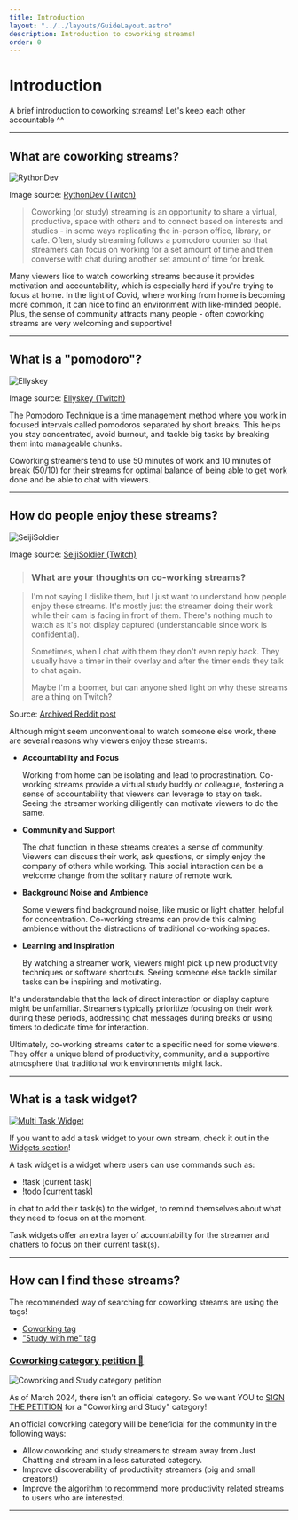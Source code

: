 ```yaml
---
title: Introduction
layout: "../../layouts/GuideLayout.astro"
description: Introduction to coworking streams!
order: 0
---
```


# Introduction

A brief introduction to coworking streams! Let's keep each other accountable ^^

---

## What are coworking streams?

![RythonDev](/images/introduction/rythondev.webp)

Image source: [RythonDev (Twitch)](https://twitch.tv/RythonDev)

> Coworking (or study) streaming is an opportunity to share a virtual, productive, space with others and to connect based on interests and studies - in some ways replicating the in-person office, library, or cafe. Often, study streaming follows a pomodoro counter so that streamers can focus on working for a set amount of time and then converse with chat during another set amount of time for break.

Many viewers like to watch coworking streams because it provides motivation and accountability, which is especially hard if you're trying to focus at home. In the light of Covid, where working from home is becoming more common, it can nice to find an environment with like-minded people. Plus, the sense of community attracts many people - often coworking streams are very welcoming and supportive!

---

## What is a "pomodoro"?

<img src="/images/introduction/ellyskey.webp" alt="Ellyskey" loading="lazy" />

Image source: [Ellyskey (Twitch)](https://twitch.tv/Ellyskey)

The Pomodoro Technique is a time management method where you work in focused intervals called pomodoros separated by short breaks. This helps you stay concentrated, avoid burnout, and tackle big tasks by breaking them into manageable chunks.

Coworking streamers tend to use 50 minutes of work and 10 minutes of break (50/10) for their streams for optimal balance of being able to get work done and be able to chat with viewers.

---

## How do people enjoy these streams?

<img src="/images/introduction/seijisoldier.webp" alt="SeijiSoldier" loading="lazy" />

Image source: [SeijiSoldier (Twitch)](https://twitch.tv/SeijiSoldier)

> ### What are your thoughts on co-working streams?

> I'm not saying I dislike them, but I just want to understand how people enjoy these streams. It's mostly just the streamer doing their work while their cam is facing in front of them. There's nothing much to watch as it's not display captured (understandable since work is confidential).
> 
> Sometimes, when I chat with them they don't even reply back. They usually have a timer in their overlay and after the timer ends they talk to chat again.
> 
> Maybe I'm a boomer, but can anyone shed light on why these streams are a thing on Twitch?

Source: [Archived Reddit post](https://www.reddit.com/r/Twitch/comments/t66g15/what_are_your_thoughts_on_coworking_streams/)

Although might seem unconventional to watch someone else work, there are several reasons why viewers enjoy these streams:

- **Accountability and Focus**

    Working from home can be isolating and lead to procrastination. Co-working streams provide a virtual study buddy or colleague, fostering a sense of accountability that viewers can leverage to stay on task. Seeing the streamer working diligently can motivate viewers to do the same.

- **Community and Support**

    The chat function in these streams creates a sense of community. Viewers can discuss their work, ask questions, or simply enjoy the company of others while working. This social interaction can be a welcome change from the solitary nature of remote work.

- **Background Noise and Ambience**

    Some viewers find background noise, like music or light chatter, helpful for concentration. Co-working streams can provide this calming ambience without the distractions of traditional co-working spaces.

- **Learning and Inspiration**

    By watching a streamer work, viewers might pick up new productivity techniques or software shortcuts. Seeing someone else tackle similar tasks can be inspiring and motivating.

It's understandable that the lack of direct interaction or display capture might be unfamiliar. Streamers typically prioritize focusing on their work during these periods, addressing chat messages during breaks or using timers to dedicate time for interaction.

Ultimately, co-working streams cater to a specific need for some viewers. They offer a unique blend of productivity, community, and a supportive atmosphere that traditional work environments might lack.

---

## What is a task widget?

<a href="../guide/widgets#task-widgets" class="no-target-blank"><img src="/images/widgets/multitask.webp" alt="Multi Task Widget" loading="lazy"></a>

If you want to add a task widget to your own stream, check it out in the <a href="../guide/widgets#task-widgets" class="no-target-blank">Widgets section</a>!

A task widget is a widget where users can use commands such as:
- !task [current task]
- !todo [current task]

in chat to add their task(s) to the widget, to remind themselves about what they need to focus on at the moment.

Task widgets offer an extra layer of accountability for the streamer and chatters to focus on their current task(s).

---

## How can I find these streams?

The recommended way of searching for coworking streams are using the tags! 

- [Coworking tag](https://www.twitch.tv/directory/all/tags/coworking)
- ["Study with me" tag](https://www.twitch.tv/directory/all/tags/studywithme)

### [Coworking category petition 🔗](https://twitch.uservoice.com/forums/310210-discover/suggestions/46004791-coworking)

<img src="/images/introduction/petition.webp" alt="Coworking and Study category petition" loading="lazy" />

As of March 2024, there isn't an official category. So we want YOU to [SIGN THE PETITION](https://twitch.uservoice.com/forums/310210-discover/suggestions/46004791-coworking) for a "Coworking and Study" category! 

An official coworking category will be beneficial for the community in the following ways:

- Allow coworking and study streamers to stream away from Just Chatting and stream in a less saturated category.
- Improve discoverability of productivity streamers (big and small creators!)
- Improve the algorithm to recommend more productivity related streams to users who are interested.

---